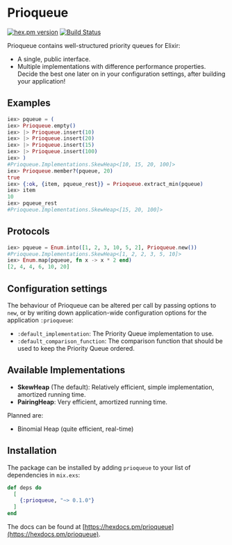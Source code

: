 # Prioqueue

[![hex.pm version](https://img.shields.io/hexpm/v/prioqueue.svg)](https://hex.pm/packages/prioqueue)
[![Build Status](https://travis-ci.org/Qqwy/elixir-prioqueue.svg?branch=master)](https://travis-ci.org/Qqwy/elixir-prioqueue)

Prioqueue contains well-structured priority queues for Elixir:

- A single, public interface.
- Multiple implementations with difference performance properties. Decide the best one later on in your configuration settings, after building your application!


## Examples

```elixir
iex> pqueue = (
iex> Prioqueue.empty()
iex> |> Prioqueue.insert(10)
iex> |> Prioqueue.insert(20)
iex> |> Prioqueue.insert(15)
iex> |> Prioqueue.insert(100)
iex> )
#Prioqueue.Implementations.SkewHeap<[10, 15, 20, 100]>
iex> Prioqueue.member?(pqueue, 20)
true
iex> {:ok, {item, pqueue_rest}} = Prioqueue.extract_min(pqueue)
iex> item
10
iex> pqueue_rest
#Prioqueue.Implementations.SkewHeap<[15, 20, 100]>
```

## Protocols

```elixir
iex> pqueue = Enum.into([1, 2, 3, 10, 5, 2], Prioqueue.new())
#Prioqueue.Implementations.SkewHeap<[1, 2, 2, 3, 5, 10]>
iex> Enum.map(pqueue, fn x -> x * 2 end)
[2, 4, 4, 6, 10, 20]
```

## Configuration settings

The behaviour of Prioqueue can be altered per call by passing options to `new`, or by writing down application-wide configuration options for the application `:prioqueue`:

- `:default_implementation`: The Priority Queue implementation to use.
- `:default_comparison_function`: The comparison function that should be used to keep the Priority Queue ordered.

## Available Implementations

- **SkewHeap** (The default): Relatively efficient, simple implementation, amortized running time.
- **PairingHeap**: Very efficient, amortized running time.

Planned are:

- Binomial Heap (quite efficient, real-time)

## Installation

The package can be installed
by adding `prioqueue` to your list of dependencies in `mix.exs`:

```elixir
def deps do
  [
    {:prioqueue, "~> 0.1.0"}
  ]
end
```

The docs can
be found at [https://hexdocs.pm/prioqueue](https://hexdocs.pm/prioqueue).

